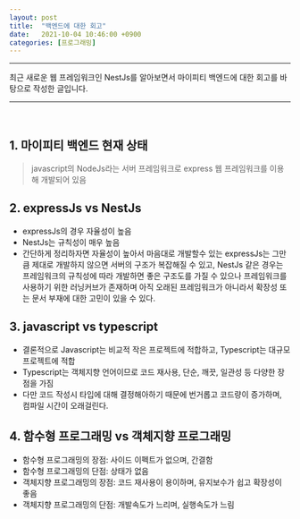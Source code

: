 ```yaml
---
layout: post
title:  "백엔드에 대한 회고"
date:   2021-10-04 10:46:00 +0900
categories: [프로그래밍]
---
```


* * *
최근 새로운 웹 프레임워크인 NestJs를 알아보면서 마이피티 백엔드에 대한 회고를 바탕으로 작성한 글입니다.
* * *
<br/>

## 1. 마이피티 백엔드 현재 상태
> javascript의 NodeJs라는 서버 프레임워크로 express 웹 프레임워크를 이용해 개발되어 있음 

## 2. expressJs vs NestJs
- expressJs의 경우 자율성이 높음
- NestJs는 규칙성이 매우 높음
- 간단하게 정리하자면 자율성이 높아서 마음대로 개발할수 있는 expressJs는 그만큼 제대로 개발하지 않으면 서버의 구조가 복잡해질 수 있고, NestJs 같은 경우는 프레임워크의 규칙성에 따라 개발하면 좋은 구조도를 가질 수 있으나 프레임워크를 사용하기 위한 러닝커브가 존재하며 아직 오래된 프레임워크가 아니라서 확장성 또는 문서 부재에 대한 고민이 있을 수 있다. 

## 3. javascript vs typescript
- 결론적으로 Javascript는 비교적 작은 프로젝트에 적합하고, Typescript는 대규모 프로젝트에 적합
- Typescript는 객체지향 언어이므로 코드 재사용, 단순, 깨끗, 일관성 등 다양한 장점을 가짐
- 다만 코드 작성시 타입에 대해 결정해아하기 때문에 번거롭고 코드량이 증가하며, 컴파일 시간이 오래걸린다. 

## 4. 함수형 프로그래밍 vs 객체지향 프로그래밍
- 함수형 프로그래밍의 장점: 사이드 이펙트가 없으며, 간결함
- 함수형 프로그래밍의 단점: 상태가 없음
- 객체지향 프로그래밍의 장점: 코드 재사용이 용이하며, 유지보수가 쉽고 확장성이 좋음
- 객체지향 프로그래밍의 단점: 개발속도가 느리며, 실행속도가 느림




